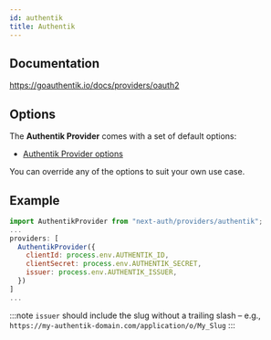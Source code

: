 ```yaml
---
id: authentik
title: Authentik
---
```


## Documentation

https://goauthentik.io/docs/providers/oauth2

## Options

The **Authentik Provider** comes with a set of default options:

- [Authentik Provider options](https://github.com/nextauthjs/next-auth/blob/main/packages/next-auth/src/providers/authentik.ts)

You can override any of the options to suit your own use case.

## Example

```js
import AuthentikProvider from "next-auth/providers/authentik";
...
providers: [
  AuthentikProvider({
    clientId: process.env.AUTHENTIK_ID,
    clientSecret: process.env.AUTHENTIK_SECRET,
    issuer: process.env.AUTHENTIK_ISSUER,
  })
]
...
```

:::note
`issuer` should include the slug without a trailing slash – e.g., `https://my-authentik-domain.com/application/o/My_Slug`
:::
